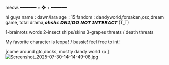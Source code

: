 meow. 
━━━━━━ ◦ ❖ ◦ ━━━━━━


hi guys
name : dawn/lara
age : 15
fandom : dandyworld,forsaken,osc,dream game, total drama,𝙤𝙝𝙨𝙝𝙘
 𝘿𝙉𝙄/𝘿𝙊 𝙉𝙊𝙏 𝙄𝙉𝙏𝙀𝙍𝘼𝘾𝙏 (T_T)

 1-brainrots words
 2-insect ships/skins
 3-grapes threats / death threats

 My favorite character is leopa! / bassie! 
 feel free to int! 

 [come around gtc,docks, mostly dandy world rp ]
![Screenshot_2025-07-30-14-14-49-08.jpg](https://github.com/user-attachments/assets/db735f92-56d6-4f2f-8d61-133518dcf6da)
